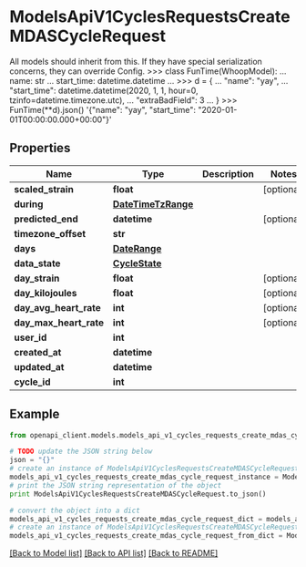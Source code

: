 # ModelsApiV1CyclesRequestsCreateMDASCycleRequest

All models should inherit from this. If they have special serialization concerns, they can override Config.  >>> class FunTime(WhoopModel): ...     name: str ...     start_time: datetime.datetime ... >>> d = { ... \"name\": \"yay\", ... \"start_time\": datetime.datetime(2020, 1, 1, hour=0, tzinfo=datetime.timezone.utc), ... \"extraBadField\": 3 ... } >>> FunTime(**d).json() '{\"name\": \"yay\", \"start_time\": \"2020-01-01T00:00:00.000+00:00\"}'

## Properties
Name | Type | Description | Notes
------------ | ------------- | ------------- | -------------
**scaled_strain** | **float** |  | [optional] 
**during** | [**DateTimeTzRange**](DateTimeTzRange.md) |  | 
**predicted_end** | **datetime** |  | [optional] 
**timezone_offset** | **str** |  | 
**days** | [**DateRange**](DateRange.md) |  | 
**data_state** | [**CycleState**](CycleState.md) |  | 
**day_strain** | **float** |  | [optional] 
**day_kilojoules** | **float** |  | [optional] 
**day_avg_heart_rate** | **int** |  | [optional] 
**day_max_heart_rate** | **int** |  | [optional] 
**user_id** | **int** |  | 
**created_at** | **datetime** |  | 
**updated_at** | **datetime** |  | 
**cycle_id** | **int** |  | 

## Example

```python
from openapi_client.models.models_api_v1_cycles_requests_create_mdas_cycle_request import ModelsApiV1CyclesRequestsCreateMDASCycleRequest

# TODO update the JSON string below
json = "{}"
# create an instance of ModelsApiV1CyclesRequestsCreateMDASCycleRequest from a JSON string
models_api_v1_cycles_requests_create_mdas_cycle_request_instance = ModelsApiV1CyclesRequestsCreateMDASCycleRequest.from_json(json)
# print the JSON string representation of the object
print ModelsApiV1CyclesRequestsCreateMDASCycleRequest.to_json()

# convert the object into a dict
models_api_v1_cycles_requests_create_mdas_cycle_request_dict = models_api_v1_cycles_requests_create_mdas_cycle_request_instance.to_dict()
# create an instance of ModelsApiV1CyclesRequestsCreateMDASCycleRequest from a dict
models_api_v1_cycles_requests_create_mdas_cycle_request_from_dict = ModelsApiV1CyclesRequestsCreateMDASCycleRequest.from_dict(models_api_v1_cycles_requests_create_mdas_cycle_request_dict)
```
[[Back to Model list]](../README.md#documentation-for-models) [[Back to API list]](../README.md#documentation-for-api-endpoints) [[Back to README]](../README.md)


